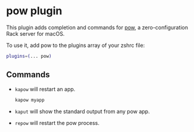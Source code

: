 # pow plugin

This plugin adds completion and commands for [pow](http://pow.cx/), a
zero-configuration Rack server for macOS.

To use it, add pow to the plugins array of your zshrc file:

```sh
plugins=(... pow)
```

## Commands

-   `kapow` will restart an app.

    ```sh
    kapow myapp
    ```

-   `kaput` will show the standard output from any pow app.
-   `repow` will restart the pow process.
